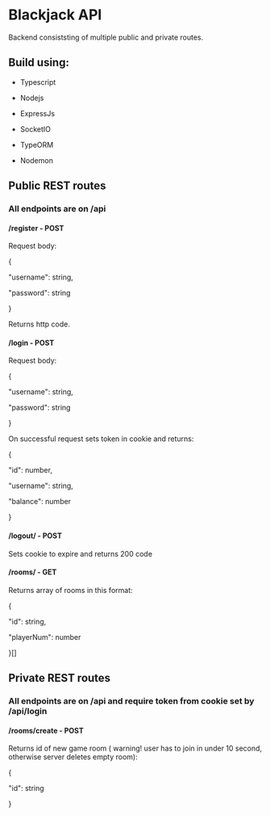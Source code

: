
# Blackjack API

Backend consiststing of multiple public and private routes.

## Build using:

- Typescript

- Nodejs

- ExpressJs

- SocketIO

- TypeORM

- Nodemon

## Public REST routes

### All endpoints are on /api

  

#### /register - POST

Request body:

  

{

"username": string,

"password": string

}

Returns http code.

#### /login - POST

Request body:

  

{

"username": string,

"password": string

}

On successful request sets token in cookie and returns:

  

{

"id": number,

"username": string,

"balance": number

}

  

#### /logout/ - POST
Sets cookie to expire and returns 200 code

#### /rooms/ - GET

Returns array of rooms in this format:

  

{

"id": string,

"playerNum": number

}[]

## Private REST routes

### All endpoints are on /api and require token from cookie set by /api/login

#### /rooms/create - POST

Returns id of new game room ( warning! user has to join in under 10 second, otherwise server deletes empty room):

  

{

"id": string

}